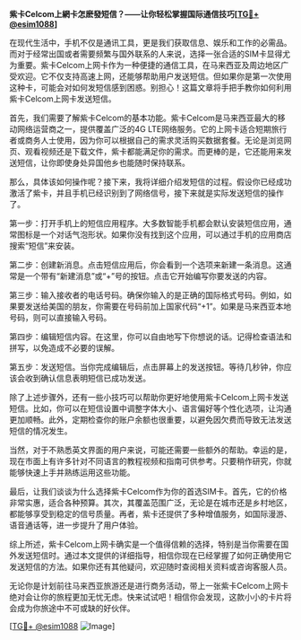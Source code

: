 **紫卡Celcom上網卡怎麽發短信？——让你轻松掌握国际通信技巧[[TG💪+ @esim1088](https://t.me/s/esim1088)]**

在现代生活中，手机不仅是通讯工具，更是我们获取信息、娱乐和工作的必需品。而对于经常出国或者需要频繁与国外联系的人来说，选择一张合适的SIM卡显得尤为重要。紫卡Celcom上网卡作为一种便捷的通信工具，在马来西亚及周边地区广受欢迎。它不仅支持高速上网，还能够帮助用户发送短信。但如果你是第一次使用这种卡，可能会对如何发短信感到困惑。别担心！这篇文章将手把手教你如何利用紫卡Celcom上网卡发送短信。

首先，我们需要了解紫卡Celcom的基本功能。紫卡Celcom是马来西亚最大的移动网络运营商之一，提供覆盖广泛的4G LTE网络服务。它的上网卡适合短期旅行者或商务人士使用，因为你可以根据自己的需求灵活购买数据套餐。无论是浏览网页、观看视频还是下载文件，紫卡都能满足你的需求。而更棒的是，它还能用来发送短信，让你即使身处异国他乡也能随时保持联系。

那么，具体该如何操作呢？接下来，我将详细介绍发短信的过程。假设你已经成功激活了紫卡，并且手机已经识别到了网络信号，接下来就是实际发送短信的操作了。

第一步：打开手机上的短信应用程序。大多数智能手机都会默认安装短信应用，通常图标是一个对话气泡形状。如果你没有找到这个应用，可以通过手机的应用商店搜索“短信”来安装。

第二步：创建新消息。点击短信应用后，你会看到一个选项来新建一条消息。这通常是一个带有“新建消息”或“+”号的按钮。点击它开始编写你要发送的内容。

第三步：输入接收者的电话号码。确保你输入的是正确的国际格式号码。例如，如果要发送给美国的朋友，你需要在号码前加上国家代码“+1”。如果是马来西亚本地号码，则可以直接输入号码。

第四步：编辑短信内容。在这里，你可以自由地写下你想说的话。记得检查语法和拼写，以免造成不必要的误解。

第五步：发送短信。当你完成编辑后，点击屏幕上的发送按钮。等待几秒钟，你应该会收到确认信息表明短信已成功发送。

除了上述步骤外，还有一些小技巧可以帮助你更好地使用紫卡Celcom上网卡发送短信。比如，你可以在短信设置中调整字体大小、语言偏好等个性化选项，让沟通更加顺畅。此外，定期检查你的账户余额也很重要，以避免因欠费而导致无法发送短信的情况发生。

当然，对于不熟悉英文界面的用户来说，可能还需要一些额外的帮助。幸运的是，现在市面上有许多针对不同语言的教程视频和指南可供参考。只要稍作研究，你就能够快速上手并熟练运用这些功能。

最后，让我们谈谈为什么选择紫卡Celcom作为你的首选SIM卡。首先，它的价格非常实惠，适合各种预算。其次，其覆盖范围广泛，无论是在城市还是乡村地区，都能够享受到稳定的信号质量。再者，紫卡还提供了多种增值服务，如国际漫游、语音通话等，进一步提升了用户体验。

综上所述，紫卡Celcom上网卡确实是一个值得信赖的选择，特别是当你需要在国外发送短信时。通过本文提供的详细指导，相信你现在已经掌握了如何正确使用它发送短信的方法。如果你还有其他疑问，欢迎随时查阅相关资料或咨询客服人员。

无论你是计划前往马来西亚旅游还是进行商务活动，带上一张紫卡Celcom上网卡绝对会让你的旅程更加无忧无虑。快来试试吧！相信你会发现，这款小小的卡片将会成为你旅途中不可或缺的好伙伴。

[[TG💪+ @esim1088](https://t.me/s/esim1088) ![Image](https://i.postimg.cc/4NQfJmqS/Snipaste-2025-05-13-00-14-12.png)]